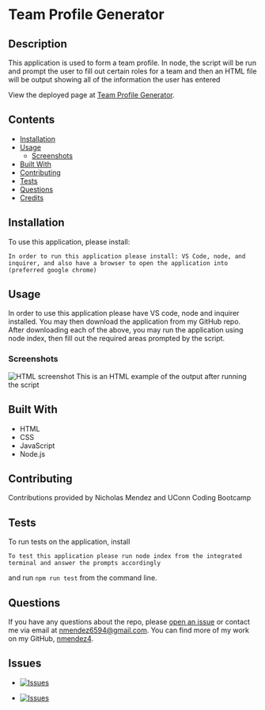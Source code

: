 # Team Profile Generator


## Description
This application is used to form a team profile. In node, the script will be run and prompt the user to fill out certain roles for a team and then an HTML file will be output showing all of the information the user has entered
          
View the deployed page at [Team Profile Generator](nmendez4.github.io/team-profile-generator).
## Contents
* [Installation](#installation)
* [Usage](#usage)
   * [Screenshots](#screenshots)
* [Built With](#built-with)
* [Contributing](#contributing)
* [Tests](#tests)
* [Questions](#questions)
* [Credits](#credits)

## Installation
To use this application, please install: 
```
In order to run this application please install: VS Code, node, and inquirer, and also have a browser to open the application into (preferred google chrome)
```
  
## Usage
In order to use this application please have VS code, node and inquirer installed. You may then download the application from my GitHub repo. After downloading each of the above, you may run the application using node index, then fill out the required areas prompted by the script. 
  
### Screenshots
![HTML screenshot](N/A)
This is an HTML example of the output after running the script

## Built With

* HTML
* CSS
* JavaScript
* Node.js
  
## Contributing
Contributions provided by Nicholas Mendez and UConn Coding Bootcamp
  
## Tests
To run tests on the application, install
```
To test this application please run node index from the integrated terminal and answer the prompts accordingly
```
and run `npm run test` from the command line.
  
## Questions
If you have any questions about the repo, please [open an issue](https://github.com/nmendez4/https://github.com/nmendez4/team-profile-generator/issues) or contact me via email at nmendez6594@gmail.com. You can find more of my work on my GitHub, [nmendez4](https://github.com/nmendez4/).
  
## Issues
* [![Issues](https://img.shields.io/github/issues/nmendez4/https://github.com/nmendez4/team-profile-generator)](https://github.com/nmendez4/https://github.com/nmendez4/team-profile-generator/issues) 

* [![Issues](https://img.shields.io/github/contributors/nmendez4/https://github.com/nmendez4/team-profile-generator)](https://github.com/nmendez4/https://github.com/nmendez4/team-profile-generator/graphs/contributors) 

  

